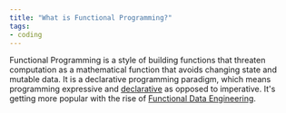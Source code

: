 ```yaml
---
title: "What is Functional Programming?"
tags:
- coding
---
```


Functional Programming is a style of building functions that threaten computation as a mathematical function that avoids changing state and mutable data. It is a declarative programming paradigm, which means programming expressive and [declarative](https://airbyte.com/blog/data-orchestration-trends) as opposed to imperative. It's getting more popular with the rise of [Functional Data Engineering](glossary/Functional%20Data%20Engineering.md).
